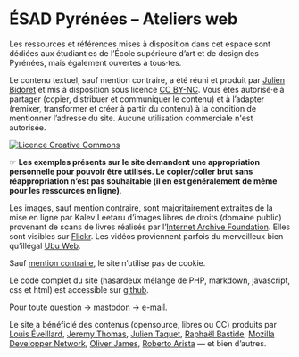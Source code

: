 # ÉSAD Pyrénées – Ateliers web

Les ressources et références mises à disposition dans cet espace sont dédiées aux étudiant·es de l’École supérieure d’art et de design des Pyrénées, mais également ouvertes à tous·tes.

Le contenu textuel, sauf mention contraire, a été réuni et produit par [Julien Bidoret](https://accentgrave.net/) et mis à disposition sous licence [CC BY-NC](https://creativecommons.org/licenses/by-nc/4.0/deed.fr). Vous êtes autorisé·e à partager (copier, distribuer et communiquer le contenu) et à l’adapter (remixer, transformer et créer à partir du contenu) à la condition de mentionner l’adresse du site. Aucune utilisation commerciale n'est autorisée.

<a rel="license" href="http://creativecommons.org/licenses/by-nc/4.0/"><img alt="Licence Creative Commons" style="border-width:0" src="https://i.creativecommons.org/l/by-nc/4.0/88x31.png" /></a>

☞ **Les exemples présents sur le site demandent une appropriation personnelle pour pouvoir être utilisés. Le copier/coller brut sans réappropriation n’est pas souhaitable (il en est généralement de même pour les ressources en ligne)**.

Les images, sauf mention contraire, sont majoritairement extraites de la mise en ligne par Kalev Leetaru d’images libres de droits (domaine public) provenant de scans de livres réalisés par l’[Internet Archive Foundation](https://archive.org). Elles sont visibles sur [Flickr](https://www.flickr.com/photos/internetarchivebookimages/). Les vidéos proviennent parfois du merveilleux bien qu’illégal [Ubu Web](http://ubuweb.com/). 

Sauf [mention contraire](/web/pages/exemples/cookie-nav/), le site n’utilise pas de cookie.

Le code complet du site (hasardeux mélange de PHP, markdown, javascript, css et html) est accessible sur [github](https://github.com/esapyrenees/ateliersweb/).

Pour toute question → [mastodon](https://post.lurk.org/@julienbidoret) → [e-mail](mailto:julien.bidoret@esad-pyrenees.fr).

Le site a bénéficié des contenus (opensource, libres ou CC) produits par [Louis Éveillard](https://louiseveillard.com/), [Jeremy Thomas](https://jgthms.com/css-in-44-minutes-ebook/), [Julien Taquet](https://pagedjs.org/), [Raphaël Bastide](https://raphaelbastide.com/), [Mozilla Developper Network](https://developer.mozilla.org/fr/), [Oliver James](https://www.internetingishard.com/), [Roberto Arista](https://pythonfordesigners.com/) — et bien d’autres.